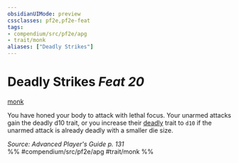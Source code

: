 ```yaml
---
obsidianUIMode: preview
cssclasses: pf2e,pf2e-feat
tags:
- compendium/src/pf2e/apg
- trait/monk
aliases: ["Deadly Strikes"]
---
```

# Deadly Strikes  *Feat 20*  
[monk](rules/traits/monk.md "Monk Class Trait")  


You have honed your body to attack with lethal focus. Your unarmed attacks gain the deadly d10 trait, or you increase their [deadly](rules/traits/deadly.md "Deadly Weapon Trait") trait to `d10` if the unarmed attack is already deadly with a smaller die size.

*Source: Advanced Player's Guide p. 131*  
%% #compendium/src/pf2e/apg #trait/monk %%